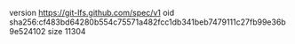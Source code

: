 version https://git-lfs.github.com/spec/v1
oid sha256:cf483bd64280b554c75571a482fcc1db341beb7479111c27fb99e36b9e524102
size 11304
